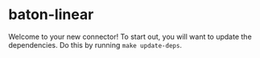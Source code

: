 # baton-linear
Welcome to your new connector! To start out, you will want to update the dependencies.
Do this by running `make update-deps`.